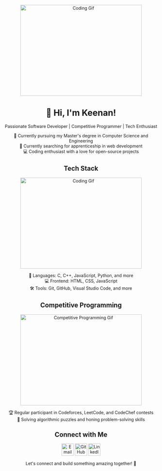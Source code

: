 <!-- Banner -->
<p align="center">
  <img src="https://media.giphy.com/media/xT9IgzoKnwFNmISR8I/giphy.gif" alt="Coding Gif" width="400" height="300">
</p>

<!-- Introduction -->
<h1 align="center">👋 Hi, I'm Keenan!</h1>
<p align="center">Passionate Software Developer | Competitive Programmer | Tech Enthusiast</p>

<!-- Bio -->
<p align="center">
  🚀 Currently pursuing my Master's degree in Computer Science and Engineering<br>
  🌱 Currently searching for apprenticeship in web development<br>
  💻 Coding enthusiast with a love for open-source projects<br>
</p>

<!-- Tech Stack -->
<h2 align="center">Tech Stack</h2>
<p align="center">
  <img src="https://media.giphy.com/media/l2Je66zG6mAAZxgqI/giphy.gif" alt="Coding Gif" width="400" height="300">
</p>
<p align="center">
  🚀 Languages: C, C++, JavaScript, Python, and more<br>
  💻 Frontend: HTML, CSS, JavaScript<br>
  🛠️ Tools: Git, GitHub, Visual Studio Code, and more<br>
</p>

<!-- Competitive Programming -->
<h2 align="center">Competitive Programming</h2>
<p align="center">
  <img src="https://media.giphy.com/media/J5B1YB89rmjOEtj0ql/giphy.gif" alt="Competitive Programming Gif" width="400" height="300">
</p>
<p align="center">
  🏆 Regular participant in Codeforces, LeetCode, and CodeChef contests<br>
  🧠 Solving algorithmic puzzles and honing problem-solving skills<br>
</p>

<!-- Connect with me -->
<h2 align="center">Connect with Me</h2>
<p align="center">
  <a href="keenan.guiet@gmail.com"><img src="https://media.giphy.com/media/mCRJDo24UvJMA/giphy.gif" alt="Email" width="40" height="40"></a>
  <a href="https://github.com/keekee3091"><img src="https://media.giphy.com/media/KzJkzjggfGN5Py6nkT/giphy.gif" alt="GitHub" width="40" height="40"></a>
  <a href="https://www.linkedin.com/in/keenan-guiet/"><img src="https://media.giphy.com/media/LnQjpWaON8nhr21vNW/giphy.gif" alt="LinkedIn" width="40" height="40"></a>
</p>

<!-- Footer -->
<p align="center">
  Let's connect and build something amazing together! 🌟
</p>
